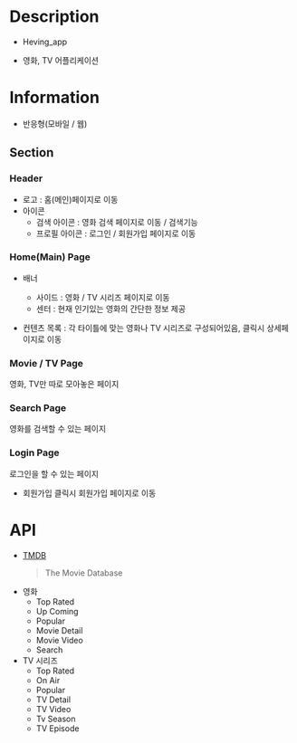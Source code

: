 # Description

- Heving_app

- 영화, TV 어플리케이션

# Information

- 반응형(모바일 / 웹)

## Section

### Header

- 로고 : 홈(메인)페이지로 이동
- 아이콘
  - 검색 아이콘 : 영화 검색 페이지로 이동 / 검색기능
  - 프로필 아이콘 : 로그인 / 회원가입 페이지로 이동

### Home(Main) Page

- 배너

  - 사이드 : 영화 / TV 시리즈 페이지로 이동
  - 센터 : 현재 인기있는 영화의 간단한 정보 제공

- 컨텐츠 목록 : 각 타이틀에 맞는 영화나 TV 시리즈로 구성되어있음, 클릭시 상세페이지로 이동

### Movie / TV Page

영화, TV만 따로 모아놓은 페이지

### Search Page

영화를 검색할 수 있는 페이지

### Login Page

로그인을 할 수 있는 페이지

- 회원가입 클릭시 회원가입 페이지로 이동

# API

- [TMDB](https://www.themoviedb.org/?language=ko)
  > The Movie Database

* 영화
  - Top Rated
  - Up Coming
  - Popular
  - Movie Detail
  - Movie Video
  - Search
* TV 시리즈
  - Top Rated
  - On Air
  - Popular
  - TV Detail
  - TV Video
  - Tv Season
  - TV Episode
